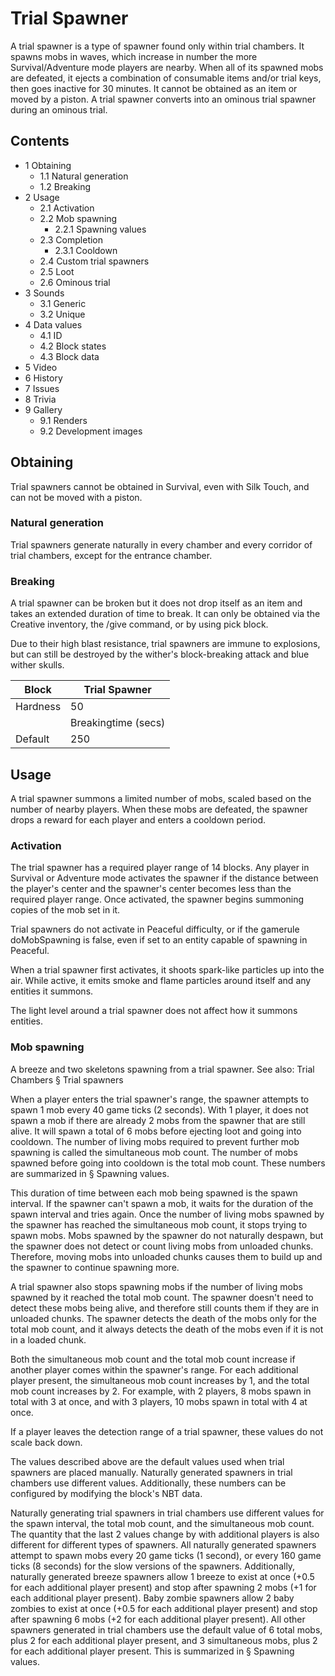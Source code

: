 # Trial Spawner
A trial spawner is a type of spawner found only within trial chambers. It spawns mobs in waves, which increase in number the more Survival/Adventure mode players are nearby. When all of its spawned mobs are defeated, it ejects a combination of consumable items and/or trial keys, then goes inactive for 30 minutes. It cannot be obtained as an item or moved by a piston. A trial spawner converts into an ominous trial spawner during an ominous trial.

## Contents
- 1 Obtaining
	- 1.1 Natural generation
	- 1.2 Breaking
- 2 Usage
	- 2.1 Activation
	- 2.2 Mob spawning
		- 2.2.1 Spawning values
	- 2.3 Completion
		- 2.3.1 Cooldown
	- 2.4 Custom trial spawners
	- 2.5 Loot
	- 2.6 Ominous trial
- 3 Sounds
	- 3.1 Generic
	- 3.2 Unique
- 4 Data values
	- 4.1 ID
	- 4.2 Block states
	- 4.3 Block data
- 5 Video
- 6 History
- 7 Issues
- 8 Trivia
- 9 Gallery
	- 9.1 Renders
	- 9.2 Development images

## Obtaining
Trial spawners cannot be obtained in Survival, even with Silk Touch, and can not be moved with a piston.

### Natural generation
Trial spawners generate naturally in every chamber and every corridor of trial chambers, except for the entrance chamber.

### Breaking
A trial spawner can be broken but it does not drop itself as an item and takes an extended duration of time to break. It can only be obtained via the Creative inventory, the /give command, or by using pick block.

Due to their high blast resistance, trial spawners are immune to explosions, but can still be destroyed by the wither's block-breaking attack and blue wither skulls.

| Block    | Trial Spawner       |
|----------|---------------------|
| Hardness | 50                  |
|          | Breakingtime (secs) |
| Default  | 250                 |

## Usage
A trial spawner summons a limited number of mobs, scaled based on the number of nearby players. When these mobs are defeated, the spawner drops a reward for each player and enters a cooldown period.

### Activation
The trial spawner has a required player range of 14 blocks. Any player in Survival or Adventure mode activates the spawner if the distance between the player's center and the spawner's center becomes less than the required player range. Once activated, the spawner begins summoning copies of the mob set in it.

Trial spawners do not activate in Peaceful difficulty, or if the gamerule doMobSpawning is false, even if set to an entity capable of spawning in Peaceful.

When a trial spawner first activates, it shoots spark-like particles up into the air. While active, it emits smoke and flame particles around itself and any entities it summons.

The light level around a trial spawner does not affect how it summons entities.

### Mob spawning
A breeze and two skeletons spawning from a trial spawner.
See also: Trial Chambers § Trial spawners

When a player enters the trial spawner's range, the spawner attempts to spawn 1 mob every 40 game ticks (2 seconds). With 1 player, it does not spawn a mob if there are already 2 mobs from the spawner that are still alive. It will spawn a total of 6 mobs before ejecting loot and going into cooldown. The number of living mobs required to prevent further mob spawning is called the simultaneous mob count. The number of mobs spawned before going into cooldown is the total mob count. These numbers are summarized in § Spawning values.

This duration of time between each mob being spawned is the spawn interval. If the spawner can't spawn a mob, it waits for the duration of the spawn interval and tries again. Once the number of living mobs spawned by the spawner has reached the simultaneous mob count, it stops trying to spawn mobs. Mobs spawned by the spawner do not naturally despawn, but the spawner does not detect or count living mobs from unloaded chunks. Therefore, moving mobs into unloaded chunks causes them to build up and the spawner to continue spawning more. 

A trial spawner also stops spawning mobs if the number of living mobs spawned by it reached the total mob count. The spawner doesn't need to detect these mobs being alive, and therefore still counts them if they are in unloaded chunks. The spawner detects the death of the mobs only for the total mob count, and it always detects the death of the mobs even if it is not in a loaded chunk.

Both the simultaneous mob count and the total mob count increase if another player comes within the spawner's range. For each additional player present, the simultaneous mob count increases by 1, and the total mob count increases by 2. For example, with 2 players, 8 mobs spawn in total with 3 at once, and with 3 players, 10 mobs spawn in total with 4 at once.

If a player leaves the detection range of a trial spawner, these values do not scale back down.

The values described above are the default values used when trial spawners are placed manually. Naturally generated spawners in trial chambers use different values. Additionally, these numbers can be configured by modifying the block's NBT data.

Naturally generating trial spawners in trial chambers use different values for the spawn interval, the total mob count, and the simultaneous mob count. The quantity that the last 2 values change by with additional players is also different for different types of spawners. All naturally generated spawners attempt to spawn mobs every 20 game ticks (1 second), or every 160 game ticks (8 seconds) for the slow versions of the spawners. Additionally, naturally generated breeze spawners allow 1 breeze to exist at once (+0.5 for each additional player present) and stop after spawning 2 mobs (+1 for each additional player present). Baby zombie spawners allow 2 baby zombies to exist at once (+0.5 for each additional player present) and stop after spawning 6 mobs (+2 for each additional player present). All other spawners generated in trial chambers use the default value of 6 total mobs, plus 2 for each additional player present, and 3 simultaneous mobs, plus 2 for each additional player present. This is summarized in § Spawning values.

